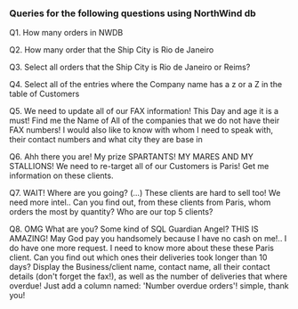 ### Queries for the following questions using NorthWind db

Q1. How many orders in NWDB

Q2. How many order that the Ship City is Rio de Janeiro

Q3. Select all orders that the Ship City is Rio de Janeiro or Reims?

Q4. Select all of the entries where the Company name has a z or a Z in 
the table of Customers

Q5. We need to update all of our FAX information! This Day and age it is 
a must! Find me the Name of All of the companies that we do not 
have their FAX numbers! I would also like to know with whom I need to 
speak with, their contact numbers and what city they are base in

Q6. Ahh there you are! My prize SPARTANTS! MY MARES AND MY 
STALLIONS! We need to re-target all of our Customers is Paris! Get me 
information on these clients.

Q7. WAIT! Where are you going? (...) These clients are hard to sell too! 
We need more intel.. Can you find out, from these clients from Paris, 
whom orders the most by quantity? Who are our top 5 clients?

Q8. OMG What are you? Some kind of SQL Guardian Angel? THIS IS AMAZING! 
May God pay you handsomely because I have no cash on me!.. I do have 
one more request. I need to know more about these these Paris client. 
Can you find out which ones their deliveries took longer than 10 days? 
Display the Business/client name, contact name, all their contact 
details (don't forget the fax!), as well as the number of deliveries 
that where overdue! Just add a column named: 'Number overdue orders'! 
simple, thank you!
